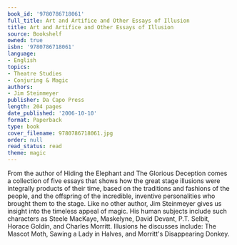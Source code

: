 ```yaml
---
book_id: '9780786718061'
full_title: Art and Artifice and Other Essays of Illusion
title: Art and Artifice and Other Essays of Illusion
source: Bookshelf
owned: true
isbn: '9780786718061'
language:
- English
topics:
- Theatre Studies
- Conjuring & Magic
authors:
- Jim Steinmeyer
publisher: Da Capo Press
length: 204 pages
date_published: '2006-10-10'
format: Paperback
type: book
cover_filename: 9780786718061.jpg
order: null
read_status: read
theme: magic
---
```

From the author of Hiding the Elephant and The Glorious Deception comes a collection of five essays that shows how the great stage illusions were integrally products of their time, based on the traditions and fashions of the people, and the offspring of the incredible, inventive personalities who brought them to the stage. Like no other author, Jim Steinmeyer gives us insight into the timeless appeal of magic. His human subjects include such characters as Steele MacKaye, Maskelyne, David Devant, P.T. Selbit, Horace Goldin, and Charles Morritt. Illusions he discusses include: The Mascot Moth, Sawing a Lady in Halves, and Morritt's Disappearing Donkey.
